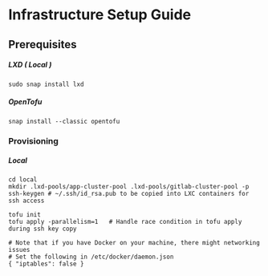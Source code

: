 # Infrastructure Setup Guide

## Prerequisites

##### LXD ( Local )

```
sudo snap install lxd
```

##### OpenTofu

```
snap install --classic opentofu
```

### Provisioning

##### Local

```
cd local
mkdir .lxd-pools/app-cluster-pool .lxd-pools/gitlab-cluster-pool -p
ssh-keygen # ~/.ssh/id_rsa.pub to be copied into LXC containers for ssh access

tofu init
tofu apply -parallelism=1   # Handle race condition in tofu apply during ssh key copy

# Note that if you have Docker on your machine, there might networking issues
# Set the following in /etc/docker/daemon.json
{ "iptables": false }
```
